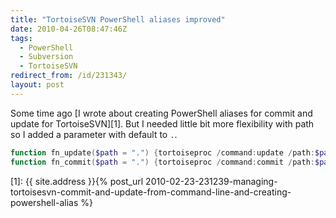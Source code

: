 ```yaml
---
title: "TortoiseSVN PowerShell aliases improved"
date: 2010-04-26T08:47:46Z
tags:
  - PowerShell
  - Subversion
  - TortoiseSVN
redirect_from: /id/231343/
layout: post
---
```

Some time ago [I wrote about creating PowerShell aliases for commit and update for TortoiseSVN][1]. But I needed little bit more flexibility with path so I added a parameter with default to `.`.

```powershell
function fn_update($path = ".") {tortoiseproc /command:update /path:$path}
function fn_commit($path = ".") {tortoiseproc /command:commit /path:$path}
```

[1]: {{ site.address }}{% post_url 2010-02-23-231239-managing-tortoisesvn-commit-and-update-from-command-line-and-creating-powershell-alias %}